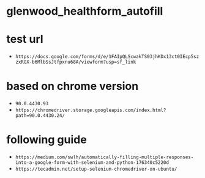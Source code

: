 # glenwood_healthform_autofill

# test url
  - `https://docs.google.com/forms/d/e/1FAIpQLScwakTS03jhKDx13ct0IEcp5szzxRGX-b6MlbSsJtfpxnu68A/viewform?usp=sf_link`

# based on chrome version
  - `90.0.4430.93`
  - `https://chromedriver.storage.googleapis.com/index.html?path=90.0.4430.24/`

# following guide
  - `https://medium.com/swlh/automatically-filling-multiple-responses-into-a-google-form-with-selenium-and-python-176340c5220d`
  - `https://tecadmin.net/setup-selenium-chromedriver-on-ubuntu/`